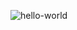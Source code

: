 ![hello-world](https://github.com/qualityexplorer/cypress/actions/workflows/main.yml/badge.svg?branch=main)
